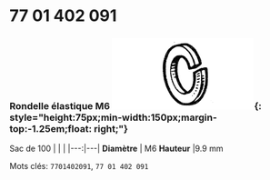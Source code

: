 # 77 01 402 091

### Rondelle élastique M6 ![](../assets/images/parts/spring_washer.png){: style="height:75px;min-width:150px;margin-top:-1.25em;float: right;"}

Sac de 100
|   |   |
|---:|---|
**Diamètre** | M6
**Hauteur** |9.9 mm

Mots clés: `7701402091`, `77 01 402 091`
